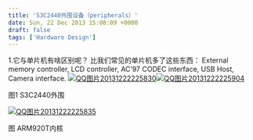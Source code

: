 ```yaml
---
title: 'S3C2440外围设备（peripherals）'
date: Sun, 22 Dec 2013 15:08:09 +0000
draft: false
tags: ['Hardware Design']
---
```


1.它与单片机有啥区别呢？ 比我们常见的单片机多了这些东西： External memory controller, LCD controller, AC‘97 CODEC interface, USB Host, Camera interface. [![QQ图片20131222225830](http://www.wuquantai.com/wp-content/uploads/2013/12/QQ图片20131222225830-300x116.jpg)](http://www.wuquantai.com/wp-content/uploads/2013/12/QQ图片20131222225830.jpg)[![QQ图片20131222225904](http://www.wuquantai.com/wp-content/uploads/2013/12/QQ图片20131222225904-300x191.jpg)](http://www.wuquantai.com/wp-content/uploads/2013/12/QQ图片20131222225904.jpg)

图1 S3C2440外围

[![QQ图片20131222225835](http://www.wuquantai.com/wp-content/uploads/2013/12/QQ图片20131222225835-300x157.jpg)](http://www.wuquantai.com/wp-content/uploads/2013/12/QQ图片20131222225835.jpg)

图 ARM920T内核